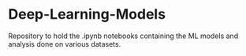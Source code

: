 # Deep-Learning-Models
Repository to hold the .ipynb notebooks containing the ML models and analysis done on various datasets.
